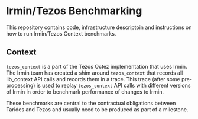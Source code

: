# Irmin/Tezos Benchmarking

This repository contains code, infrastructure descriptoin and instructions on how to run Irmin/Tezos Context benchmarks.

## Context

`tezos_context` is a part of the Tezos Octez implementation that uses Irmin. The Irmin team has created a shim around `tezos_context` that records all lib_context API calls and records them in a trace. This trace (after some pre-processing) is used to replay `tezos_context` API calls with different versions of Irmin in order to benchmark performance of changes to Irmin.

These benchmarks are central to the contractual obligations between Tarides and Tezos and usually need to be produced as part of a milestone.
